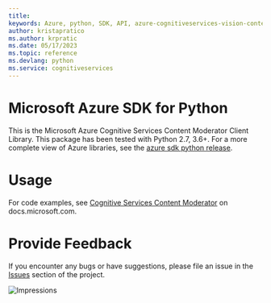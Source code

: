 ```yaml
---
title: 
keywords: Azure, python, SDK, API, azure-cognitiveservices-vision-contentmoderator, cognitiveservices
author: kristapratico
ms.author: krpratic
ms.date: 05/17/2023
ms.topic: reference
ms.devlang: python
ms.service: cognitiveservices
---
```

# Microsoft Azure SDK for Python

This is the Microsoft Azure Cognitive Services Content Moderator Client Library.
This package has been tested with Python 2.7, 3.6+.
For a more complete view of Azure libraries, see the [azure sdk python release](https://aka.ms/azsdk/python/all).


# Usage




For code examples, see [Cognitive Services Content Moderator](/python/api/overview/azure/cognitive-services) on docs.microsoft.com.


# Provide Feedback

If you encounter any bugs or have suggestions, please file an issue in the
[Issues](https://github.com/Azure/azure-sdk-for-python/issues)
section of the project. 


![Impressions](https://azure-sdk-impressions.azurewebsites.net/api/impressions/azure-sdk-for-python%2Fazure-cognitiveservices-vision-contentmoderator%2FREADME.png)

